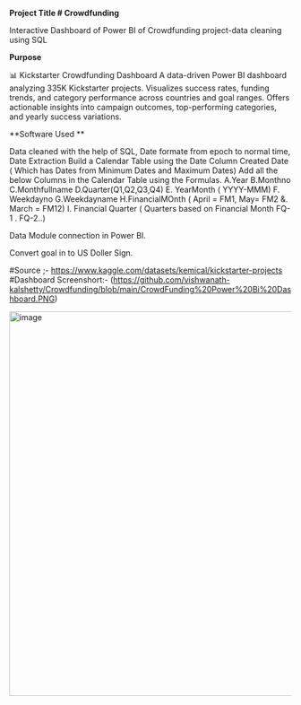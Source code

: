 **Project Title # Crowdfunding**

Interactive Dashboard of Power BI of Crowdfunding project-data cleaning using SQL 

**Purpose** 

📊 Kickstarter Crowdfunding Dashboard A data-driven Power BI dashboard analyzing 335K Kickstarter projects. Visualizes success rates, funding trends, and category performance across countries and goal ranges. Offers actionable insights into campaign outcomes, top-performing categories, and yearly success variations.

**Software Used **

Data cleaned with the help of SQL, Date formate from epoch to normal time, 
Date Extraction
Build a Calendar Table using the Date Column Created Date ( Which has Dates from Minimum Dates and Maximum Dates)
  Add all the below Columns in the Calendar Table using the Formulas.
   A.Year
   B.Monthno
   C.Monthfullname
   D.Quarter(Q1,Q2,Q3,Q4)
   E. YearMonth ( YYYY-MMM)
   F. Weekdayno
   G.Weekdayname
   H.FinancialMOnth ( April = FM1, May= FM2  &. March = FM12)
   I. Financial Quarter ( Quarters based on Financial Month FQ-1 . FQ-2..)

Data Module connection in Power BI.

Convert goal in to US Doller Sign. 

#Source ;- https://www.kaggle.com/datasets/kemical/kickstarter-projects
#Dashboard Screenshort:- (https://github.com/vishwanath-kalshetty/Crowdfunding/blob/main/CrowdFunding%20Power%20Bi%20Dashboard.PNG)


<img width="1322" height="686" alt="image" src="https://github.com/user-attachments/assets/c8564b77-1e7d-4c57-9555-6517428ee644" />

